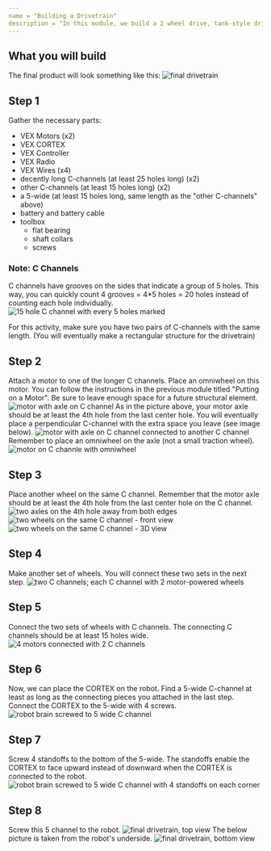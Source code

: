```yaml
---
name = "Building a Drivetrain"
description = "In this module, we build a 2 wheel drive, tank-style drivetrain. This is the standard way to build a drivetrain that you will probably use in competition."
---
```


## What you will build

The final product will look something like this:
![final drivetrain](2-0-1.png)

## Step 1

Gather the necessary parts:

- VEX Motors (x2)
- VEX CORTEX
- VEX Controller
- VEX Radio
- VEX Wires (x4)
- decently long C-channels (at least 25 holes long) (x2)
- other C-channels (at least 15 holes long) (x2)
- a 5-wide (at least 15 holes long, same length as the "other C-channels" above)
- battery and battery cable
- toolbox
  - flat bearing
  - shaft collars
  - screws

### Note: C Channels

C channels have grooves on the sides that indicate a group of 5 holes. This way, you can quickly count 4 grooves = 4\*5 holes = 20 holes instead of counting each hole individually.
![15 hole C channel with every 5 holes marked](./2-1-1.png)

For this activity, make sure you have two pairs of C-channels with the same length. (You will eventually make a rectangular structure for the drivetrain)

## Step 2

Attach a motor to one of the longer C channels. Place an omniwheel on this motor. You can follow the instructions in the previous module titled "Putting on a Motor". Be sure to leave enough space for a future structural element.
![motor with axle on C channel](./2-2-1.png)
As in the picture above, your motor axle should be at least the 4th hole from the last center hole. You will eventually place a perpendicular C-channel with the extra space you leave (see image below).
![motor with axle on C channel connected to another C channel](./2-2-2.png)
Remember to place an omniwheel on the axle (not a small traction wheel).
![motor on C channle with omniwheel](./2-2-3.png)

## Step 3

Place another wheel on the same C channel. Remember that the motor axle should be at least the 4th hole from the last center hole on the C channel.
![two axles on the 4th hole away from both edges](./2-3-1.png)
![two wheels on the same C channel - front view](./2-3-2.png)
![two wheels on the same C channel - 3D view](./2-3-3.png)

## Step 4

Make another set of wheels. You will connect these two sets in the next step.
![two C channels; each C channel with 2 motor-powered wheels](./2-4-1.png)

## Step 5

Connect the two sets of wheels with C channels. The connecting C channels should be at least 15 holes wide.
![4 motors connected with 2 C channels](./2-5-1.png)

## Step 6

Now, we can place the CORTEX on the robot. Find a 5-wide C-channel at least as long as the connecting pieces you attached in the last step. Connect the CORTEX to the 5-wide with 4 screws.
![robot brain screwed to 5 wide C channel](./2-6-1.png)

## Step 7

Screw 4 standoffs to the bottom of the 5-wide. The standoffs enable the CORTEX to face upward instead of downward when the CORTEX is connected to the robot.
![robot brain screwed to 5 wide C channel with 4 standoffs on each corner](./2-7-1.png)

## Step 8

Screw this 5 channel to the robot.
![final drivetrain, top view](./2-8-1.png)
The below picture is taken from the robot's underside.
![final drivetrain, bottom view](./2-8-2.png)
